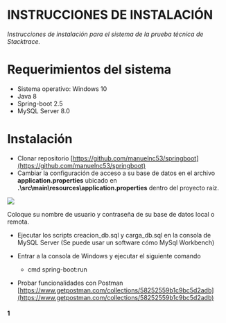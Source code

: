 # INSTRUCCIONES DE INSTALACIÓN

_Instrucciones de instalación para el sistema de la prueba técnica de Stacktrace._

# Requerimientos del sistema

- Sistema operativo: Windows 10
- Java 8
- Spring-boot 2.5
- MySQL Server 8.0

# Instalación

- Clonar repositorio [https://github.com/manuelnc53/springboot](https://github.com/manuelnc53/springboot)
- Cambiar la configuración de acceso a su base de datos en el archivo **application.properties** ubicado en **.\src\main\resources\application.properties** dentro del proyecto raíz.

![](RackMultipart20210527-4-16bp12z_html_9a860eca8752bfdd.png)

Coloque su nombre de usuario y contraseña de su base de datos local o remota.

- Ejecutar los scripts creacion\_db.sql y carga\_db.sql en la consola de MySQL Server (Se puede usar un software cómo MySql Workbench)
- Entrar a la consola de Windows y ejecutar el siguiente comando
  - cmd spring-boot:run

- Probar funcionalidades con Postman [https://www.getpostman.com/collections/58252559b1c9bc5d2adb](https://www.getpostman.com/collections/58252559b1c9bc5d2adb)

#### 1
